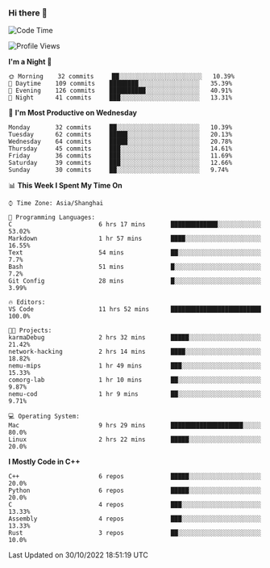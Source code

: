 ### Hi there 👋

<!--
**KarmaD7/KarmaD7** is a ✨ _special_ ✨ repository because its `README.md` (this file) appears on your GitHub profile.

Here are some ideas to get you started:

- 🔭 I’m currently working on ...
- 🌱 I’m currently learning ...
- 👯 I’m looking to collaborate on ...
- 🤔 I’m looking for help with ...
- 💬 Ask me about ...
- 📫 How to reach me: ...
- 😄 Pronouns: ...
- ⚡ Fun fact: ...
-->

<!--START_SECTION:waka-->
![Code Time](http://img.shields.io/badge/Code%20Time-57%20hrs%2037%20mins-blue)

![Profile Views](http://img.shields.io/badge/Profile%20Views-1-blue)

**I'm a Night 🦉** 

```text
🌞 Morning    32 commits     ██░░░░░░░░░░░░░░░░░░░░░░░   10.39% 
🌆 Daytime    109 commits    ████████░░░░░░░░░░░░░░░░░   35.39% 
🌃 Evening    126 commits    ██████████░░░░░░░░░░░░░░░   40.91% 
🌙 Night      41 commits     ███░░░░░░░░░░░░░░░░░░░░░░   13.31%

```
📅 **I'm Most Productive on Wednesday** 

```text
Monday       32 commits     ██░░░░░░░░░░░░░░░░░░░░░░░   10.39% 
Tuesday      62 commits     █████░░░░░░░░░░░░░░░░░░░░   20.13% 
Wednesday    64 commits     █████░░░░░░░░░░░░░░░░░░░░   20.78% 
Thursday     45 commits     ███░░░░░░░░░░░░░░░░░░░░░░   14.61% 
Friday       36 commits     ███░░░░░░░░░░░░░░░░░░░░░░   11.69% 
Saturday     39 commits     ███░░░░░░░░░░░░░░░░░░░░░░   12.66% 
Sunday       30 commits     ██░░░░░░░░░░░░░░░░░░░░░░░   9.74%

```


📊 **This Week I Spent My Time On** 

```text
⌚︎ Time Zone: Asia/Shanghai

💬 Programming Languages: 
C                        6 hrs 17 mins       █████████████░░░░░░░░░░░░   53.02% 
Markdown                 1 hr 57 mins        ████░░░░░░░░░░░░░░░░░░░░░   16.55% 
Text                     54 mins             ██░░░░░░░░░░░░░░░░░░░░░░░   7.7% 
Bash                     51 mins             █░░░░░░░░░░░░░░░░░░░░░░░░   7.2% 
Git Config               28 mins             █░░░░░░░░░░░░░░░░░░░░░░░░   3.99%

🔥 Editors: 
VS Code                  11 hrs 52 mins      █████████████████████████   100.0%

🐱‍💻 Projects: 
karmaDebug               2 hrs 32 mins       █████░░░░░░░░░░░░░░░░░░░░   21.42% 
network-hacking          2 hrs 14 mins       ████░░░░░░░░░░░░░░░░░░░░░   18.82% 
nemu-mips                1 hr 49 mins        ███░░░░░░░░░░░░░░░░░░░░░░   15.33% 
comorg-lab               1 hr 10 mins        ██░░░░░░░░░░░░░░░░░░░░░░░   9.87% 
nemu-cod                 1 hr 9 mins         ██░░░░░░░░░░░░░░░░░░░░░░░   9.71%

💻 Operating System: 
Mac                      9 hrs 29 mins       ████████████████████░░░░░   80.0% 
Linux                    2 hrs 22 mins       █████░░░░░░░░░░░░░░░░░░░░   20.0%

```

**I Mostly Code in C++** 

```text
C++                      6 repos             █████░░░░░░░░░░░░░░░░░░░░   20.0% 
Python                   6 repos             █████░░░░░░░░░░░░░░░░░░░░   20.0% 
C                        4 repos             ███░░░░░░░░░░░░░░░░░░░░░░   13.33% 
Assembly                 4 repos             ███░░░░░░░░░░░░░░░░░░░░░░   13.33% 
Rust                     3 repos             ██░░░░░░░░░░░░░░░░░░░░░░░   10.0%

```



 Last Updated on 30/10/2022 18:51:19 UTC
<!--END_SECTION:waka-->
